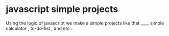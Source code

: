 # javascript simple projects
Using the logic of javascript we make a simple projects  like that ____ simple calculator , to-do-list , and etc .
